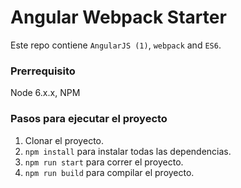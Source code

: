 # Angular Webpack Starter

Este repo contiene `AngularJS (1)`, `webpack` and `ES6`.

### Prerrequisito
Node 6.x.x, NPM

### Pasos para ejecutar el proyecto
1. Clonar el proyecto.
2. `npm install` para instalar todas las dependencias.
3. `npm run start` para correr el proyecto.
4. `npm run build` para compilar el proyecto.
